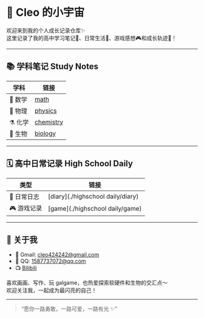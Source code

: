 # 🌸 Cleo 的小宇宙

欢迎来到我的个人成长记录仓库✨  
这里记录了我的高中学习笔记📒、日常生活📝、游戏感想🎮和成长轨迹🌱！

---

## 📚 学科笔记 Study Notes

| 学科     | 链接 |
|----------|------|
| 🧮 数学   | [math](./study-notes/math) |
| 🧲 物理   | [physics](./study-notes/physics) |
| ⚗️ 化学   | [chemistry](./study-notes/chemistry) |
| 🧬 生物   | [biology](./study-notes/biology) |

---

## 🗓️ 高中日常记录 High School Daily

| 类型     | 链接 |
|----------|------|
| 📆 日常日志 | [diary](./highschool daily/diary) |
| 🎮 游戏记录 | [game](./highschool daily/game) |

---

## 📌 关于我

- 💌 Gmail: cleo424242@gmail.com
- 🐧 QQ: 1587737072@qq.com
- 📺 [Bilibili](https://m.bilibili.com/space/443638358)

喜欢画画、写作、玩 galgame，也热爱探索软硬件和生物的交汇点～  
欢迎关注我，一起成为最闪亮的自己！

---

> “愿你一路勇敢，一路可爱，一路有光 ✨”
